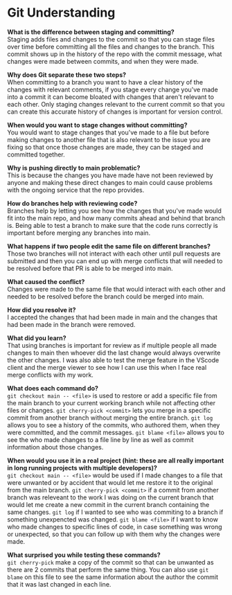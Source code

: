 # Git Understanding

**What is the difference between staging and committing?**  
Staging adds files and changes to the commit so that you can stage files over time before committing all the files and changes to the branch. This commit shows up in the history of the repo with the commit message, what changes were made between commits, and when they were made.

**Why does Git separate these two steps?**  
When committing to a branch you want to have a clear history of the changes with relevant comments, if you stage every change you've made into a commit it can become bloated with changes that aren't relevant to each other. Only staging changes relevant to the current commit so that you can create this accurate history of changes is important for version control.

**When would you want to stage changes without committing?**  
You would want to stage changes that you've made to a file but before making changes to another file that is also relevant to the issue you are fixing so that once those changes are made, they can be staged and committed together.

**Why is pushing directly to main problematic?**  
This is because the changes you have made have not been reviewed by anyone and making these direct changes to main could cause problems with the ongoing service that the repo provides.

**How do branches help with reviewing code?**  
Branches help by letting you see how the changes that you've made would fit into the main repo, and how many commits ahead and behind that branch is. Being able to test a branch to make sure that the code runs correctly is important before merging any branches into main.

**What happens if two people edit the same file on different branches?**  
Those two branches will not interact with each other until pull requests are submitted and then you can end up with merge conflicts that will needed to be resolved before that PR is able to be merged into main.

**What caused the conflict?**  
Changes were made to the same file that would interact with each other and needed to be resolved before the branch could be merged into main.

**How did you resolve it?**  
I accepted the changes that had been made in main and the changes that had been made in the branch were removed.

**What did you learn?**  
That using branches is important for review as if multiple people all made changes to main then whoever did the last change would always overwrite the other changes. I was also able to test the merge feature in the VScode client and the merge viewer to see how I can use this when I face real merge conflicts with my work.

**What does each command do?**  
```git checkout main -- <file>``` is used to restore or add a specific file from the main branch to your current working branch while not affecting other files or changes.
```git cherry-pick <commit>``` lets you merge in a specific commit from another branch without merging the entire branch.
```git log``` allows you to see a history of the commits, who authored them, when they were committed, and the commit messages.
```git blame <file>``` allows you to see the who made changes to a file line by line as well as commit information about those changes.

**When would you use it in a real project (hint: these are all really important in long running projects with multiple developers)?**  
```git checkout main -- <file>``` would be used if I made changes to a file that were unwanted or by accident that would let me restore it to the original from the main branch.
```git cherry-pick <commit>``` if a commit from another branch was releveant to the work I was doing on the current branch that would let me create a new commit in the current branch containing the same changes.
```git log``` if I wanted to see who was commiting to a branch if something unexpencted was changed.
```git blame <file>``` if I want to know who made changes to specific lines of code, in case something was wrong or unexpected, so that you can follow up with them why the changes were made.

**What surprised you while testing these commands?**  
```git cherry-pick``` make a copy of the commit so that can be unwanted as there are 2 commits that perform the same thing. You can also use ```git blame``` on this file to see the same information about the author the commit that it was last changed in each line.